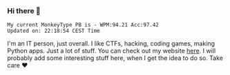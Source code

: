 ### Hi there 👋
<!-- PB START -->
```
My current MonkeyType PB is - WPM:94.21 Acc:97.42
Updated on: 22:18:54 CEST Time
```
<!-- PB END -->
I'm an IT person, just overall. I like CTFs, hacking, coding games, making Python apps. Just a lot of stuff.
You can check out my website [here](https://skill3472.github.io/).
I will probably add some interesting stuff here, when I get the idea to do so. Take care ❤️
